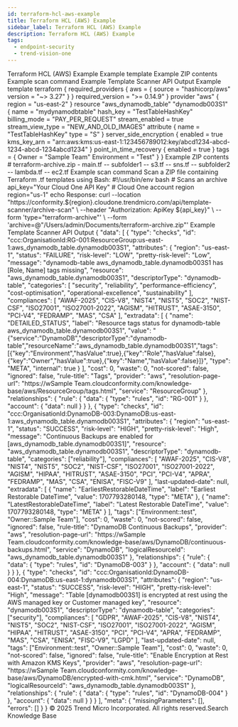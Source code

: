 ```yaml
---
id: terraform-hcl-aws-example
title: Terraform HCL (AWS) Example
sidebar_label: Terraform HCL (AWS) Example
description: Terraform HCL (AWS) Example
tags:
  - endpoint-security
  - trend-vision-one
---
```


 Terraform HCL (AWS) Example Example template Example ZIP contents Example scan command Example Template Scanner API Output Example template terraform { required_providers { aws = { source = "hashicorp/aws" version = "~> 3.27" } } required_version = ">= 0.14.9" } provider "aws" { region = "us-east-2" } resource "aws_dynamodb_table" "dynamodb003S1" { name = "mydynamodbtable" hash_key = "TestTableHashKey" billing_mode = "PAY_PER_REQUEST" stream_enabled = true stream_view_type = "NEW_AND_OLD_IMAGES" attribute { name = "TestTableHashKey" type = "S" } server_side_encryption { enabled = true kms_key_arn = "arn:aws:kms:us-east-1:123456789012:key/abcd1234-abcd-1234-abcd-1234abcd1234" } point_in_time_recovery { enabled = true } tags = { Owner = "Sample Team" Environment = "Test" } } Example ZIP contents # terraform-archive.zip - main.tf -- subfolder1 -- s3.tf -- sns.tf -- subfolder2 -- lambda.tf -- ec2.tf Example scan command Scan a ZIP file containing Terraform .tf templates using Bash: #!/usr/bin/env bash # Scans an archive api_key="Your Cloud One API Key" # Cloud One account region region="us-1" echo Response: curl --location "https://conformity.${region}.cloudone.trendmicro.com/api/template-scanner/archive-scan" \ --header "Authorization: ApiKey ${api_key}" \ --form 'type="terraform-archive"' \ --form 'archive=@"/Users/admin/Documents/terraform-archive.zip"' Example Template Scanner API Output { "data": [ { "type": "checks", "id": "ccc:OrganisationId:RG-001:ResourceGroup:us-east-1:aws_dynamodb_table.dynamodb003S1", "attributes": { "region": "us-east-1", "status": "FAILURE", "risk-level": "LOW", "pretty-risk-level": "Low", "message": "dynamodb-table aws_dynamodb_table.dynamodb003S1 has [Role, Name] tags missing", "resource": "aws_dynamodb_table.dynamodb003S1", "descriptorType": "dynamodb-table", "categories": [ "security", "reliability", "performance-efficiency", "cost-optimisation", "operational-excellence", "sustainability" ], "compliances": [ "AWAF-2025", "CIS-V8", "NIST4", "NIST5", "SOC2", "NIST-CSF", "ISO27001", "ISO27001-2022", "AGISM", "HITRUST", "ASAE-3150", "PCI-V4", "FEDRAMP", "MAS", "CSA" ], "extradata": [ { "name": "DETAILED_STATUS", "label": "Resource tags status for dynamodb-table aws_dynamodb_table.dynamodb003S1", "value": "{\"service\":\"DynamoDB\",\"descriptorType\":\"dynamodb-table\",\"resourceName\":\"aws_dynamodb_table.dynamodb003S1\",\"tags\":[{\"key\":\"Environment\",\"hasValue\":true},{\"key\":\"Role\",\"hasValue\":false},{\"key\":\"Owner\",\"hasValue\":true},{\"key\":\"Name\",\"hasValue\":false}]}", "type": "META", "internal": true } ], "cost": 0, "waste": 0, "not-scored": false, "ignored": false, "rule-title": "Tags", "provider": "aws", "resolution-page-url": "https://wSample Team.cloudconformity.com/knowledge-base/aws/ResourceGroup/tags.html", "service": "ResourceGroup" }, "relationships": { "rule": { "data": { "type": "rules", "id": "RG-001" } }, "account": { "data": null } } }, { "type": "checks", "id": "ccc:OrganisationId:DynamoDB-003:DynamoDB:us-east-1:aws_dynamodb_table.dynamodb003S1", "attributes": { "region": "us-east-1", "status": "SUCCESS", "risk-level": "HIGH", "pretty-risk-level": "High", "message": "Continuous Backups are enabled for [aws_dynamodb_table.dynamodb003S1]", "resource": "aws_dynamodb_table.dynamodb003S1", "descriptorType": "dynamodb-table", "categories": ["reliability"], "compliances": [ "AWAF-2025", "CIS-V8", "NIST4", "NIST5", "SOC2", "NIST-CSF", "ISO27001", "ISO27001-2022", "AGISM", "HIPAA", "HITRUST", "ASAE-3150", "PCI", "PCI-V4", "APRA", "FEDRAMP", "MAS", "CSA", "ENISA", "FISC-V9" ], "last-updated-date": null, "extradata": [ { "name": "EarliestRestorableDateTime", "label": "Earliest Restorable DateTime", "value": 1707793280148, "type": "META" }, { "name": "LatestRestorableDateTime", "label": "Latest Restorable DateTime", "value": 1707793280148, "type": "META" } ], "tags": ["Environment::test", "Owner::Sample Team"], "cost": 0, "waste": 0, "not-scored": false, "ignored": false, "rule-title": "DynamoDB Continuous Backups", "provider": "aws", "resolution-page-url": "https://wSample Team.cloudconformity.com/knowledge-base/aws/DynamoDB/continuous-backups.html", "service": "DynamoDB", "logicalResourceId": "aws_dynamodb_table.dynamodb003S1" }, "relationships": { "rule": { "data": { "type": "rules", "id": "DynamoDB-003" } }, "account": { "data": null } } }, { "type": "checks", "id": "ccc:OrganisationId:DynamoDB-004:DynamoDB:us-east-1:dynamodb003S1", "attributes": { "region": "us-east-1", "status": "SUCCESS", "risk-level": "HIGH", "pretty-risk-level": "High", "message": "Table [dynamodb003S1] is encrypted at rest using the AWS managed key or Customer managed key", "resource": "dynamodb003S1", "descriptorType": "dynamodb-table", "categories": ["security"], "compliances": [ "GDPR", "AWAF-2025", "CIS-V8", "NIST4", "NIST5", "SOC2", "NIST-CSF", "ISO27001", "ISO27001-2022", "AGISM", "HIPAA", "HITRUST", "ASAE-3150", "PCI", "PCI-V4", "APRA", "FEDRAMP", "MAS", "CSA", "ENISA", "FISC-V9", "LGPD" ], "last-updated-date": null, "tags": ["Environment::test", "Owner::Sample Team"], "cost": 0, "waste": 0, "not-scored": false, "ignored": false, "rule-title": "Enable Encryption at Rest with Amazon KMS Keys", "provider": "aws", "resolution-page-url": "https://wSample Team.cloudconformity.com/knowledge-base/aws/DynamoDB/encrypted-with-cmk.html", "service": "DynamoDB", "logicalResourceId": "aws_dynamodb_table.dynamodb003S1" }, "relationships": { "rule": { "data": { "type": "rules", "id": "DynamoDB-004" } }, "account": { "data": null } } } ], "meta": { "missingParameters": [], "errors": [] } } © 2025 Trend Micro Incorporated. All rights reserved.Search Knowledge Base